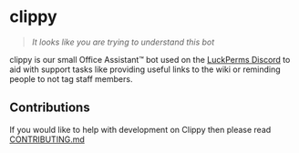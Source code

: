# clippy
> *It looks like you are trying to understand this bot*

clippy is our small Office Assistant:tm: bot used on the [LuckPerms Discord](https://discord.gg/luckperms) to aid with support tasks like providing useful links to the wiki or reminding people to not tag staff members.

## Contributions

If you would like to help with development on Clippy then please read [CONTRIBUTING.md](https://github.com/LuckPerms/clippy/blob/master/CONTRIBUTING.md)
